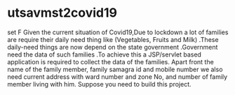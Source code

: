 # utsavmst2covid19
set F
Given the current situation of Covid19,Due to lockdown a lot of families are require their daily need thing like
(Vegetables, Fruits and Milk) .These daily-need things are now depend on the state government .Government need the
data of such families .To achieve this a JSP/servlet based application  is required to collect the data of the families. 
Apart front the name of the family member, family samagra id and mobile number we also need current address with ward number
and zone No, and number of family member living with him. Suppose you need to build this project.
